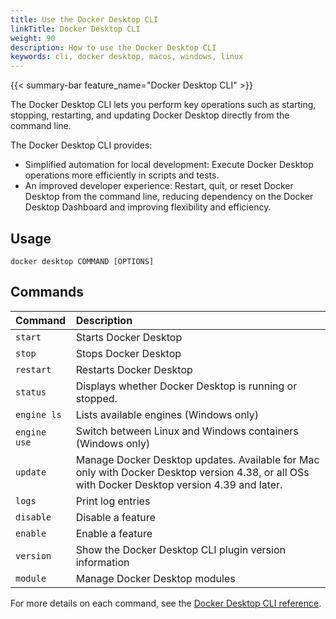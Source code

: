 ```yaml
---
title: Use the Docker Desktop CLI
linkTitle: Docker Desktop CLI
weight: 90
description: How to use the Docker Desktop CLI
keywords: cli, docker desktop, macos, windows, linux
---
```


{{< summary-bar feature_name="Docker Desktop CLI" >}}

The Docker Desktop CLI lets you perform key operations such as starting, stopping, restarting, and updating Docker Desktop directly from the command line.

The Docker Desktop CLI provides:

- Simplified automation for local development: Execute Docker Desktop operations more efficiently in scripts and tests. 
- An improved developer experience: Restart, quit, or reset Docker Desktop from the command line, reducing dependency on the Docker Desktop Dashboard and improving flexibility and efficiency.

## Usage

```console
docker desktop COMMAND [OPTIONS]
```

## Commands

| Command              | Description                              |
|:---------------------|:-----------------------------------------|
| `start`              | Starts Docker Desktop                    |
| `stop`               | Stops Docker Desktop                     |
| `restart`            | Restarts Docker Desktop                  |
| `status`             | Displays whether Docker Desktop is running or stopped.       |
| `engine ls`          | Lists available engines (Windows only)   |
| `engine use`         | Switch between Linux and Windows containers (Windows only) |
| `update`             | Manage Docker Desktop updates. Available for Mac only with Docker Desktop version 4.38, or all OSs with Docker Desktop version 4.39 and later. |
| `logs`               | Print log entries                        |
| `disable`            | Disable a feature                        |
| `enable`             | Enable a feature                         | 
| `version`            | Show the Docker Desktop CLI plugin version information |
| `module`             | Manage Docker Desktop modules |

For more details on each command, see the [Docker Desktop CLI reference](/reference/cli/docker/desktop/_index.md).
